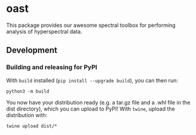 # oast

This package provides our awesome spectral toolbox for performing analysis of hyperspectral data.

## Development

### Building and releasing for PyPI

With `build` installed (`pip install --upgrade build`), you can then run:
```
python3 -m build
```
You now have your distribution ready (e.g. a tar.gz file and a .whl file in the dist directory), which you can upload to PyPI! With `twine`, upload the distribution with:
```
twine upload dist/*
```
